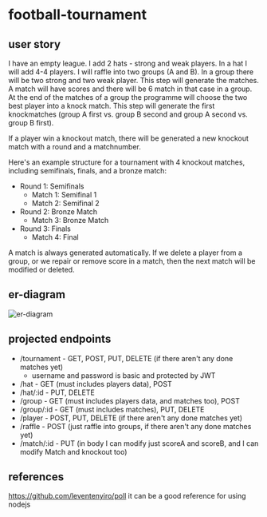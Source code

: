 # football-tournament

## user story
I have an empty league. I add 2 hats - strong and weak players. In a hat I will add 4-4 players. I will raffle into two groups (A and B). In a group there will be two strong and two weak player. This step will generate the matches. A match will have scores and there will be 6 match in that case in a group. At the end of the matches of a group the programme will choose the two best player into a knock match. This step will generate the first knockmatches (group A first vs. group B second and group A second vs. group B first).

If a player win a knockout match, there will be generated a new knockout match with a round and a matchnumber.

Here's an example structure for a tournament with 4 knockout matches, including semifinals, finals, and a bronze match:

- Round 1: Semifinals
    - Match 1: Semifinal 1
    - Match 2: Semifinal 2
- Round 2: Bronze Match
    - Match 3: Bronze Match
- Round 3: Finals
    - Match 4: Final

A match is always generated automatically. If we delete a player from a group, or we repair or remove score in a match, then the next match will be modified or deleted.

## er-diagram
![er-diagram](https://github.com/Trophien/football-tournament/assets/44240562/43f3ed81-e524-45a2-84ec-c8c00f2ced79)

## projected endpoints
- /tournament - GET, POST, PUT, DELETE (if there aren't any done matches yet)
    - username and password is basic and protected by JWT
- /hat - GET (must includes players data), POST
- /hat/:id - PUT, DELETE
- /group - GET (must includes players data, and matches too), POST
- /group/:id - GET (must includes matches), PUT, DELETE
- /player - POST, PUT, DELETE (if there aren't any done matches yet)
- /raffle - POST (just raffle into groups, if there aren't any done matches yet)
- /match/:id - PUT (in body I can modify just scoreA and scoreB, and I can modify Match and knockout too)

## references
https://github.com/leventenyiro/poll it can be a good reference for using nodejs